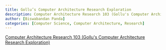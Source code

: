 ```yaml
---
title: Gollu’s Computer Architecture Research Exploration
description: Computer Architecture Research 103 (Gollu's Computer Architecture Research Exploration)
author: [Biswabandan Panda]
categories: [Computer Science, Computer Architecture, Research]
---
```


[Computer Architecture Research 103 (Gollu's Computer Architecture Research Exploration)](https://biswabandan.medium.com/two-cents-on-computer-architecture-research-103-gollus-computer-architecture-exploration-605466a0cd09)